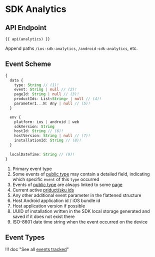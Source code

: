 # SDK Analytics

## API Endpoint

```
{{ api(analytics) }}
```
Append paths `/ios-sdk-analytics`, `/android-sdk-analytics`, etc.

## Event Scheme

``` typescript
{
  data {
    type: String // (1)!
    event: String | null // (2)!
    pageId: String | null // (3)!
    productIds: List<String> | null // (4)!
    parameter1...N: Any | null // (5)!
  }

  env {
    platform: ios | android | web
    sdkVersion: String
    hostId: String // (6)!
    hostVersion: String | null // (7)!
    installationId: String // (8)!
  }
  
  localDateTime: String // (9)!
}
```

1. Primary event type
2. Some events of [public type](/sdk/about/analytics/analytics.md#event-types) may contain a detailed field, indicating which specific `event` of this `type` occurred
3. Events of [public type](/sdk/about/analytics/analytics.md#event-types) are always linked to some [page](/sdk/about/analytics/analytics.md#page-identifiers)
4. Current active [priduct/sku ids](/sdk/about/analytics/analytics.md#products-identifiers)
5. Any other additional event parameter in the flattened structure
6. Host Android application id / iOS bundle id
7. Host application version if possible
8. UUID of installation written in the SDK local storage generated and saved if it does not exist there
9. ISO-8601 date time string when the event occurred on the device

## Event Types

!!! doc "See all [events tracked](/sdk/about/analytics/analytics.md#event-types)"
